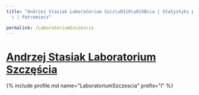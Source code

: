 ```yaml
---
title: "Andrzej Stasiak Laboratorium Szcz\u0119\u015Bcia | Statystyki patronite.pl\
  \ | Patromierz"

permalink: /LaboratoriumSzczescia
---
```


# [Andrzej Stasiak Laboratorium Szczęścia](https://patronite.pl/LaboratoriumSzczescia)

{% include profile.md name="LaboratoriumSzczescia" prefix="l" %}

